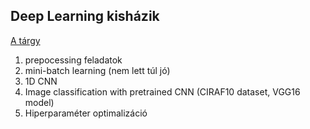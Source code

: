 ## Deep Learning kisházik
[A tárgy](http://smartlab.tmit.bme.hu/oktatas-deep-learning)
1. prepocessing feladatok
2. mini-batch learning (nem lett túl jó)
3. 1D CNN
4. Image classification with pretrained CNN (CIRAF10 dataset, VGG16 model)
5. Hiperparaméter optimalizáció
